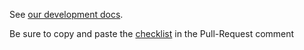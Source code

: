 See [our development docs](https://khmer.readthedocs.org/en/latest/dev/).

Be sure to copy and paste the [checklist](https://khmer.readthedocs.org/en/latest/dev/coding-guidelines-and-review.html#checklist) in the Pull-Request comment
